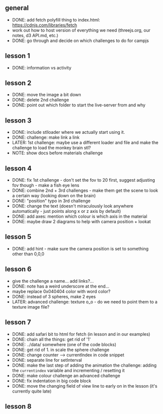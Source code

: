 
## general
- DONE: add fetch polyfill thing to index.html: https://cdnjs.com/libraries/fetch
- work out how to host version of everything we need (threejs.org, our notes, d3 API.md, etc.)
- DONE: go through and decide on which challenges to do for campjs

## lesson 1
- DONE: information vs activity

## lesson 2
- DONE: move the image a bit down
- DONE: delete 2nd challenge
- DONE: point out which folder to start the live-server from and why

## lesson 3
- DONE: include stlloader where we actually start using it.
- DONE: challenge: make link a link
- LATER: 1st challenge: maybe use a different loader and file and make the challenge to load the monkey brain stl?
- NOTE: show docs before materials challenge

## lesson 4
- DONE: fix 1st challenge - don't set the fov to 20 first, suggest adjusting fov though - make a fish eye lens
- DONE: combine 2nd + 3rd challenges - make them get the scene to look a certain way (looking down on the brain)
- DONE: "position" typo in 3rd challenge
- DONE: change the text (doesn't miraculously look anywhere automatically - just points along x or z axis by default)
- DONE: add axes: mention which colour is which axis in the material
- DONE: maybe draw 2 diagrams to help with camera position + lookat

## lesson 5
- DONE: add hint - make sure the camera position is set to something other than 0,0,0

## lesson 6
- give the challenge a name... add links?...
- DONE: note has a weird underscore at the end...
- maybe replace 0x040404 color with word color?
- DONE: instead of 3 spheres, make 2 eyes
- LATER: advanced challenge: texture o_o - do we need to point them to a texture image file?

## lesson 7
- DONE: add safari bit to html for fetch (in lesson and in our examples)
- DONE: chain all the things: get rid of '1'
- DONE: ../data/ somewhere (one of the code blocks)
- DONE: get rid of 1. in scale the sphere challenge
- DONE: change counter --> currentIndex in code snippet
- DONE: separate line for setInterval
- DONE: make the last step of adding the animation the challenge: adding the `currentindex` variable and incrementing / resetting it
- DONE: make colour challenge an advanced challenge
- DONE: fix indentation in big code block
- DONE: move the changing field of view line to early on in the lesson (it's currently quite late)

## lesson 8
